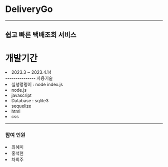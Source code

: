 # DeliveryGo
----------------
쉽고 빠른 택배조회 서비스
--------------
<h1>개발기간</h1>
<li>2023.3 ~ 2023.4.14</li>
---------------
사용기술
<li>실행명령어 : node index.js</li>
<li>node.js</li>
<li>javascript</li> 
<li>Database : sqlite3</li> 
<li>sequelize</li>
<li>html</li> 
<li>css</li>

----------------
<h3>참여 인원</h3>

<li>최혜미</li>
<li>홍석현</li>
<li>차희주</li>
